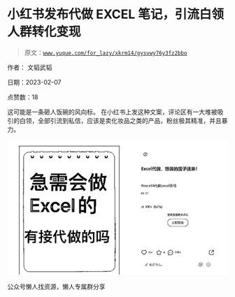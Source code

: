 # 小红书发布代做 EXCEL 笔记，引流白领人群转化变现

> 原文：[`www.yuque.com/for_lazy/xkrm14/gysvwy76y3fz2bbo`](https://www.yuque.com/for_lazy/xkrm14/gysvwy76y3fz2bbo)



作者： 文韬武韬



日期：2023-02-07



点赞数：18



这可能是一条砸人饭碗的风向标。 在小红书上发这种文案，评论区有一大堆被吸引的白领，全部引流到私信，应该是卖化妆品之类的产品，粉丝极其精准，并且暴力。



![](img/cf14dfadca072c5ee164c614616d6768.png)  

公众号懒人找资源，懒人专属群分享

